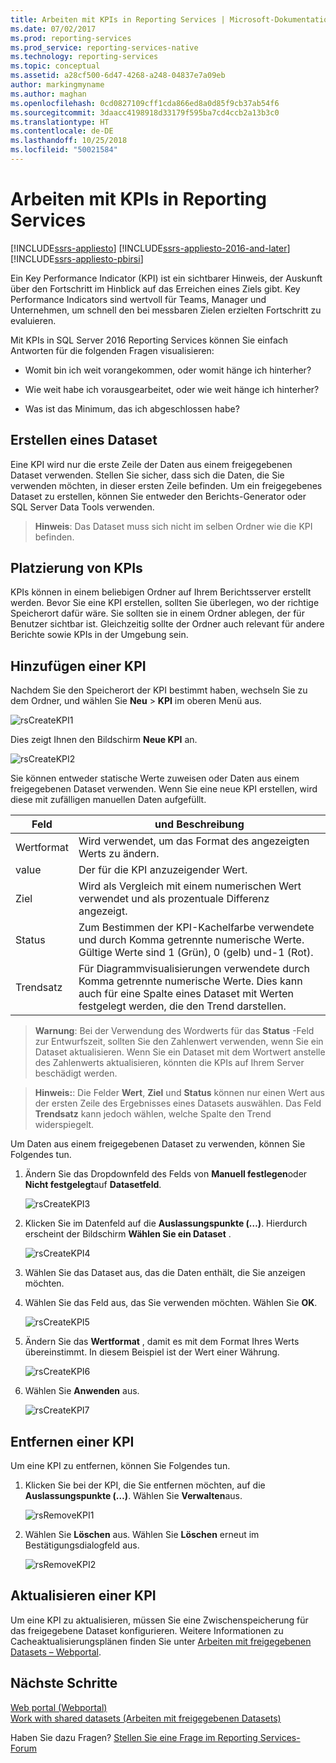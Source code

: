 ```yaml
---
title: Arbeiten mit KPIs in Reporting Services | Microsoft-Dokumentation
ms.date: 07/02/2017
ms.prod: reporting-services
ms.prod_service: reporting-services-native
ms.technology: reporting-services
ms.topic: conceptual
ms.assetid: a28cf500-6d47-4268-a248-04837e7a09eb
author: markingmyname
ms.author: maghan
ms.openlocfilehash: 0cd0827109cff1cda866ed8a0d85f9cb37ab54f6
ms.sourcegitcommit: 3daacc4198918d33179f595ba7cd4ccb2a13b3c0
ms.translationtype: HT
ms.contentlocale: de-DE
ms.lasthandoff: 10/25/2018
ms.locfileid: "50021584"
---
```

# <a name="working-with-kpis-in-reporting-services"></a>Arbeiten mit KPIs in Reporting Services

[!INCLUDE[ssrs-appliesto](../includes/ssrs-appliesto.md)] [!INCLUDE[ssrs-appliesto-2016-and-later](../includes/ssrs-appliesto-2016-and-later.md)] [!INCLUDE[ssrs-appliesto-pbirsi](../includes/ssrs-appliesto-pbirs.md)]

Ein Key Performance Indicator (KPI) ist ein sichtbarer Hinweis, der Auskunft über den Fortschritt im Hinblick auf das Erreichen eines Ziels gibt.  Key Performance Indicators sind wertvoll für Teams, Manager und Unternehmen, um schnell den bei messbaren Zielen erzielten Fortschritt zu evaluieren.   
  
Mit KPIs in SQL Server 2016 Reporting Services können Sie einfach Antworten für die folgenden Fragen visualisieren:  
  
-   Womit bin ich weit vorangekommen, oder womit hänge ich hinterher?  
  
-   Wie weit habe ich vorausgearbeitet, oder wie weit hänge ich hinterher?  
  
-   Was ist das Minimum, das ich abgeschlossen habe?  
  
## <a name="creating-a-dataset"></a>Erstellen eines Dataset  
Eine KPI wird nur die erste Zeile der Daten aus einem freigegebenen Dataset verwenden. Stellen Sie sicher, dass sich die Daten, die Sie verwenden möchten, in dieser ersten Zeile befinden. Um ein freigegebenes Dataset zu erstellen, können Sie entweder den Berichts-Generator oder SQL Server Data Tools verwenden.  
  
> **Hinweis**: Das Dataset muss sich nicht im selben Ordner wie die KPI befinden.  
  
## <a name="placement-of-kpis"></a>Platzierung von KPIs  
  
KPIs können in einem beliebigen Ordner auf Ihrem Berichtsserver erstellt werden.  Bevor Sie eine KPI erstellen, sollten Sie überlegen, wo der richtige Speicherort dafür wäre. Sie sollten sie in einem Ordner ablegen, der für Benutzer sichtbar ist. Gleichzeitig sollte der Ordner auch relevant für andere Berichte sowie KPIs in der Umgebung sein.  
  
## <a name="adding-a-kpi"></a>Hinzufügen einer KPI  
  
Nachdem Sie den Speicherort der KPI bestimmt haben, wechseln Sie zu dem Ordner, und wählen Sie **Neu** > **KPI** im oberen Menü aus.  
  
![rsCreateKPI1](../reporting-services/media/rscreatekpi1.png)  
  
Dies zeigt Ihnen den Bildschirm **Neue KPI** an.  
  
![rsCreateKPI2](../reporting-services/media/rscreatekpi2.png)  
  
Sie können entweder statische Werte zuweisen oder Daten aus einem freigegebenen Dataset verwenden. Wenn Sie eine neue KPI erstellen, wird diese mit zufälligen manuellen Daten aufgefüllt.  
  
|Feld|und Beschreibung|  
|---|---|  
|Wertformat|  Wird verwendet, um das Format des angezeigten Werts zu ändern.|   
|value|Der für die KPI anzuzeigender Wert.|  
|Ziel|Wird als Vergleich mit einem numerischen Wert verwendet und als prozentuale Differenz angezeigt.|  
|Status|Zum Bestimmen der KPI-Kachelfarbe verwendete und durch Komma getrennte numerische Werte. Gültige Werte sind 1 (Grün), 0 (gelb) und-1 (Rot).|  
|Trendsatz|Für Diagrammvisualisierungen verwendete durch Komma getrennte numerische Werte. Dies kann auch für eine Spalte eines Dataset mit Werten festgelegt werden, die den Trend darstellen.|  
  
> **Warnung**: Bei der Verwendung des Wordwerts für das **Status** -Feld zur Entwurfszeit, sollten Sie den Zahlenwert verwenden, wenn Sie ein Dataset aktualisieren. Wenn Sie ein Dataset mit dem Wortwert anstelle des Zahlenwerts aktualisieren, könnten die KPIs auf Ihrem Server beschädigt werden.  
  
> **Hinweis:**: Die Felder **Wert**, **Ziel** und **Status** können nur einen Wert aus der ersten Zeile des Ergebnisses eines Datasets auswählen. Das Feld **Trendsatz** kann jedoch wählen, welche Spalte den Trend widerspiegelt.  
  
Um Daten aus einem freigegebenen Dataset zu verwenden, können Sie Folgendes tun.  
  
1.  Ändern Sie das Dropdownfeld des Felds von **Manuell festlegen**oder **Nicht festgelegt**auf **Datasetfeld**.  
  
    ![rsCreateKPI3](../reporting-services/media/rscreatekpi3.png)  
  
2.  Klicken Sie im Datenfeld auf die **Auslassungspunkte (…)**. Hierdurch erscheint der Bildschirm **Wählen Sie ein Dataset** .  
  
    ![rsCreateKPI4](../reporting-services/media/rscreatekpi4.png)  
  
3.  Wählen Sie das Dataset aus, das die Daten enthält, die Sie anzeigen möchten.  
  
4.  Wählen Sie das Feld aus, das Sie verwenden möchten. Wählen Sie **OK**.  
  
    ![rsCreateKPI5](../reporting-services/media/rscreatekpi5.png)  
  
5.  Ändern Sie das **Wertformat** , damit es mit dem Format Ihres Werts übereinstimmt. In diesem Beispiel ist der Wert einer Währung.  
  
    ![rsCreateKPI6](../reporting-services/media/rscreatekpi6.png)  
  
6.  Wählen Sie **Anwenden** aus.  
  
    ![rsCreateKPI7](../reporting-services/media/rscreatekpi7.png)  
  
## <a name="removing-a-kpi"></a>Entfernen einer KPI  
  
Um eine KPI zu entfernen, können Sie Folgendes tun.  
  
1.  Klicken Sie bei der KPI, die Sie entfernen möchten, auf die **Auslassungspunkte (…)**. Wählen Sie **Verwalten**aus.  
  
    ![rsRemoveKPI1](../reporting-services/media/rsremovekpi1.png)  
  
2.  Wählen Sie **Löschen** aus. Wählen Sie **Löschen** erneut im Bestätigungsdialogfeld aus.  
  
    ![rsRemoveKPI2](../reporting-services/media/rsremovekpi2.png)  
  
## <a name="refreshing-a-kpi"></a>Aktualisieren einer KPI  
  
Um eine KPI zu aktualisieren, müssen Sie eine Zwischenspeicherung für das freigegebene Dataset konfigurieren. Weitere Informationen zu Cacheaktualisierungsplänen finden Sie unter [Arbeiten mit freigegebenen Datasets – Webportal](../reporting-services/work-with-shared-datasets-web-portal.md).  
  
## <a name="next-steps"></a>Nächste Schritte
  
[Web portal (Webportal)](../reporting-services/web-portal-ssrs-native-mode.md)  
[Work with shared datasets (Arbeiten mit freigegebenen Datasets)](../reporting-services/work-with-shared-datasets-web-portal.md)

Haben Sie dazu Fragen? [Stellen Sie eine Frage im Reporting Services-Forum](https://go.microsoft.com/fwlink/?LinkId=620231)
